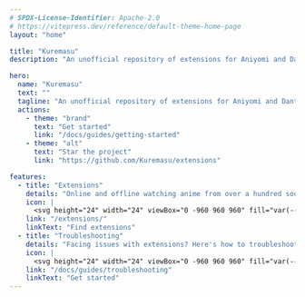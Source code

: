 ```yaml
---
# SPDX-License-Identifier: Apache-2.0
# https://vitepress.dev/reference/default-theme-home-page
layout: "home"

title: "Kuremasu"
description: "An unofficial repository of extensions for Aniyomi and Dantotsu."

hero:
  name: "Kuremasu"
  text: ""
  tagline: "An unofficial repository of extensions for Aniyomi and Dantotsu."
  actions:
    - theme: "brand"
      text: "Get started"
      link: "/docs/guides/getting-started"
    - theme: "alt"
      text: "Star the project"
      link: "https://github.com/Kuremasu/extensions"

features:
  - title: "Extensions"
    details: "Online and offline watching anime from over a hundred sources."
    icon: |
      <svg height="24" width="24" viewBox="0 -960 960 960" fill="var(--vp-c-green-2)" xmlns="http://www.w3.org/2000/svg"><path d="M352-120H200q-33 0-56.5-23.5T120-200v-152q48 0 84-30.5t36-77.5q0-47-36-77.5T120-568v-152q0-33 23.5-56.5T200-800h160q0-42 29-71t71-29q42 0 71 29t29 71h160q33 0 56.5 23.5T800-720v160q42 0 71 29t29 71q0 42-29 71t-71 29v160q0 33-23.5 56.5T720-120H568q0-50-31.5-85T460-240q-45 0-76.5 35T352-120Zm-152-80h85q24-66 77-93t98-27q45 0 98 27t77 93h85v-240h80q8 0 14-6t6-14q0-8-6-14t-14-6h-80v-240H480v-80q0-8-6-14t-14-6q-8 0-14 6t-6 14v80H200v88q54 20 87 67t33 105q0 57-33 104t-87 68v88Zm310-310Z"/></svg>
    link: "/extensions/"
    linkText: "Find extensions"
  - title: "Troubleshooting"
    details: "Facing issues with extensions? Here's how to troubleshoot."
    icon: |
      <svg height="24" width="24" viewBox="0 -960 960 960" fill="var(--vp-c-yellow-2)" xmlns="http://www.w3.org/2000/svg"><path d="M109-120q-11 0-20-5.5T75-140q-5-9-5.5-19.5T75-180l370-640q6-10 15.5-15t19.5-5q10 0 19.5 5t15.5 15l370 640q6 10 5.5 20.5T885-140q-5 9-14 14.5t-20 5.5H109Zm69-80h604L480-720 178-200Zm302-40q17 0 28.5-11.5T520-280q0-17-11.5-28.5T480-320q-17 0-28.5 11.5T440-280q0 17 11.5 28.5T480-240Zm0-120q17 0 28.5-11.5T520-400v-120q0-17-11.5-28.5T480-560q-17 0-28.5 11.5T440-520v120q0 17 11.5 28.5T480-360Zm0-100Z"/></svg>
    link: "/docs/guides/troubleshooting"
    linkText: "Get started"
---
```

